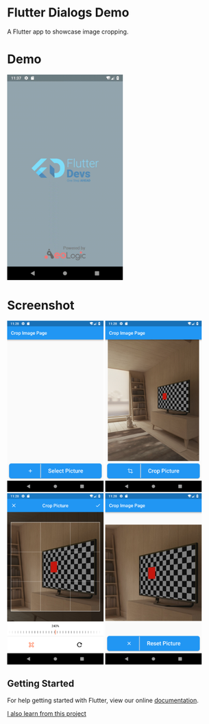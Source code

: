 # Flutter Dialogs Demo
A Flutter app to showcase image cropping.


# Demo
<img height="480px" src="screens/screen.gif">



# Screenshot
<img height="400px" src="screens/select_pic.png"> <img height="400px" src="screens/crop_before.png">
<img height="400px" src="screens/crop_pic.png"> <img height="400px" src="screens/reset_pic.png"> 

## Getting Started

For help getting started with Flutter, view our online
[documentation](https://flutter.io/).

[I also learn from this project](https://github.com/flutter-devs/flutter_image_cropper_demo)
